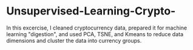 # Unsupervised-Learning-Crypto-

In this excercise, I cleaned cryptocurrency data, prepared it for machine learning "digestion", and used PCA, TSNE, and Kmeans to reduce data dimensions and cluster the data into currency groups.
